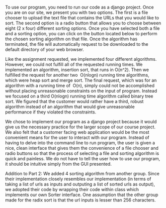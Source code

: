 To use our program, you need to run our code as a django project. Once you are on our site, we present you with two options. The first is a file chooser to upload the text file that contains the URLs that you would like to sort. The second option is a radio button that allows you to choose between eight (2 x four) different sorting options. Once you have selected both a file and a sorting option, you can click on the button located below to perform the chosen sorting algorithm on that file. Once the algorithm has terminated, the file will automatically request to be downloaded to the default directory of your web browser.

Like the assignment requested, we implemented four different algorithms. However, we could not fulfill all of the requested running times. We implemented an algorithm, insertion sort, that runs in O(n^2). Then we fulfilled the request for another two  O(nlogn) running time algorithms, which were heap sort and merge sort. The final request, which was for an algorithm with a running time of  O(n), simply could not be accomplished without placing unreasonable constraints on the input of program. Instead we focused on a third O(nlogn) running time algorithm called binary tree sort. We figured that the customer would rather have a third, robust algorithm instead of an algorithm that would give unreasonable performance if they violated the constraints.

We chose to implement our program as a django project because it would give us the necessary practice for the larger scope of our course project. We also felt that a customer facing web application would be the most convenient means for the user to interact with our program. Instead of having to delve into the command line to run program, the user is given a nice, clean interface that gives them the convenience of a file chooser and radio buttons so that the process of selecting a file and sorting algorithm is quick and painless. We do not have to tell the user how to use our program, it should be intuitive simply from the GUI presented.

Addition to Part 2:
We added 4 sorting algorithm from another group.  Since their implementation closely resembles our implementation (in terms of taking a list of urls as inputs and outputing a list of sorted urls as output), we adopted their code by wrapping their code within class which implements our own Sorter interface.  One assumption that the other group made for the radix sort is that the url inputs is lesser than 256 characters.
